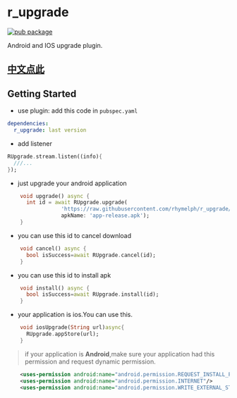 # r_upgrade
[![pub package](https://img.shields.io/pub/v/r_upgrade.svg)](https://pub.dartlang.org/packages/r_upgrade)

Android and IOS upgrade plugin.

## [中文点此](README_CN.md)
## Getting Started
- use plugin:
add this code in `pubspec.yaml`
```yaml
dependencies:
  r_upgrade: last version
```
- add listener
```dart
RUpgrade.stream.listen((info){
  ///...
});
```
- just upgrade your android application
```dart
    void upgrade() async {
      int id = await RUpgrade.upgrade(
                 'https://raw.githubusercontent.com/rhymelph/r_upgrade/master/apk/app-release.apk',
                 apkName: 'app-release.apk');
    }
```
- you can use this id to cancel download
```dart
    void cancel() async {
      bool isSuccess=await RUpgrade.cancel(id);
    }
```
- you can use this id to install apk
```dart
    void install() async {
      bool isSuccess=await RUpgrade.install(id);
    }
```
- your application is ios.You can use this.
```dart
    void iosUpgrade(String url)async{
      RUpgrade.appStore(url);
    }
```

> if your application is **Android**,make sure your application had this permission and request dynamic permission.

```xml
    <uses-permission android:name="android.permission.REQUEST_INSTALL_PACKAGES" />
    <uses-permission android:name="android.permission.INTERNET"/>
    <uses-permission android:name="android.permission.WRITE_EXTERNAL_STORAGE"/>
```